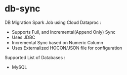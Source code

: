 # db-sync

DB Migration Spark Job using Cloud Dataproc : 
- Supports Full, and Incremental(Append Only) Sync
- Uses JDBC
- Incremental Sync based on Numeric Column
- Uses Externalized HOCON/JSON file for configuration

Supported List of Databases :
- MySQL

